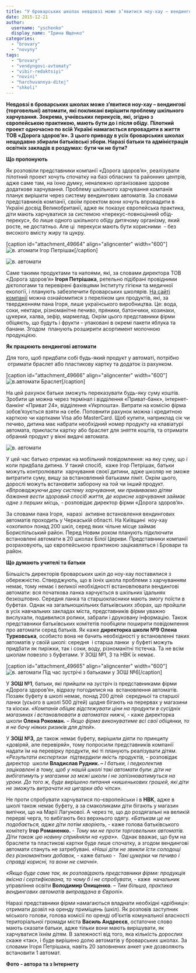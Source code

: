 ```yaml
---
title: "У броварських школах невдовзі може з’явитися ноу-хау – вендингові автомати"
date: 2015-12-21
author: 
  username: "yschenko"
  display_name: "Ірина Ющенко"
categories: 
  - "brovary"
  - "novyny"
tags: 
  - "brovary"
  - "vendyngovi-avtomaty"
  - "vibir-redaktsiyi"
  - "novini"
  - "harchuvannya-ditej"
  - "shkoli"
---
```


**Невдовзі в броварських школах може з’явитися ноу-хау – вендингові (торговельні) автомати, які покликані вирішити проблему шкільного харчування. Зокрема, учнівських перекусів, які, згідно з європейською практикою, мають бути до і після обіду.** **Пілотний проект одночасно по всій Україні намагається впровадити в життя ТОВ «Дорога здоров’я». З цього приводу в усіх броварських школах нещодавно збирали батьківські збори. Наразі батьки та адміністрація освітніх закладів в роздумах:** **бути чи не бути?**

**Що пропонують**

Як розповіли представники компанії «Дорога здоров’я», реалізувати пілотний проект хочуть спочатку на базі обласних та районних центрів, адже саме там, на їхню думку, неналежно організоване здорове додаткове харчування. Проблему шкільного харчування компанія планує вирішити через систему вендингових автоматів. За словами представників компанії, своїм проектом вони хочуть впровадити в Україні досвід Великобританії, адже як показує європейська практика, діти мають харчуватися за системою «перекус-повноцінний обід-перекус», бо лише одного шкільного обіду дитячому організму, який росте, не достатньо. Але ці  перекуси мають бути корисними  - без високого вмісту жиру та цукру.

\[caption id="attachment\_49664" align="aligncenter" width="600"\]![в. атомати](https://mpz.brovary.org/wp-content/uploads/2015/12/vendyngovi-avtomaty.jpg) Ігор Петрішак\[/caption\]

![в. автомати](https://mpz.brovary.org/wp-content/uploads/2015/12/vendyngovi-avtomaty-2.png)

Саме такими продуктами та напоями, які, за словами директора ТОВ «Дорога здоров’я» **Ігоря Петрішака**, ретельно підібрані провідними дієтологами та перевірені фахівцями Інституту гігієни та медичної екології, і планують забезпечити броварських школярів. [На сайті компанії](http://kdz.com.ua) можна ознайомитися з переліком цих продуктів, які, за твердженням пана Ігоря, лише українського виробництва. Це: вода, соки, нектари, різноманітне печиво, пряники, батончики, козинаки, цукерки, халва, зефір, мармелад. Окрім цього представники фірми обіцяють, що будуть і фрукти - упаковані в окремі пакети яблука та банани. Згодом  планують розширити асортимент молочною продукцією.

**Як працюють вендингові автомати**

Для того, щоб придбати собі будь-який продукт у автоматі, потрібно  отримати браслет або пластикову картку та додаток із рахунком.

\[caption id="attachment\_49666" align="aligncenter" width="600"\]![в.автомати](https://mpz.brovary.org/wp-content/uploads/2015/12/vendyngovi-avtomaty-5.jpg) Браслет\[/caption\]

На цей рахунок батьки зможуть переказувати будь-яку суму коштів. Зробити це можна через термінал і відділення «Приват-банк», інтернет-банкінг «Приват 24», відділення «Укрпошта». Витрати на комісію фірма зобов’язується взяти на себе. Поповнити рахунок можна і кредитною карткою чи картками Visa або MasterCard. Щоб купити, наприклад сік чи печиво, дитина має набрати необхідний номер продукту на клавіатурі автомата, прикласти картку або браслет для зняття коштів, та отримати обраний продукт у вікні видачі автомата.

![в. автомати](https://mpz.brovary.org/wp-content/uploads/2015/12/vendyngovi-avtomaty-3.png)

У цей час батько отримає на мобільний повідомлення: на яку суму, що і коли придбала дитина. У такий спосіб,  каже Ігор Петрішак, батьки можуть контролювати  харчування своєї дитини, адже школяр не зможе витратити суму, вищу за встановлений батьками ліміт. Окрім цього, дорослі можуть встановити заборону на той чи інший продукт. _«Впроваджуючи дану систему харчування, ми прививаємо дітям бажання вести здоровий спосіб життя, де корисне харчування займає одне з перших місць,_ - розповідає директор фірми «Дорога здоров’я».

За словами пана Ігоря,  наразі  активне встановлення вендингових автоматів проходить у Черкаській області. На Київщині  ноу-хау «охопило» понад 200 шкіл, серед яких чільне місце займає Бориспільський район. Перед Новим роком планують підключити встановлені автомати в 20 школах Білої Церкви. Представники компанії розраховують, що європейською практикою зацікавляться і Бровари та район.

**Що думають учителі та батьки**

Більшість директорів броварських шкіл до ноу-хау поставилися з обережністю. Стверджують, що в їхніх школа проблеми з харчуванням немає, тому немає і великої необхідності встановлювати вендингові автомати: вся початкова ланка харчується в шкільних їдальнях безкоштовно. Середня ланка та старшокласники мають змогу поїсти в буфетах. Однак на загальношкільних батьківських зборах, що пройшли в усіх навчальних закладах міста, представників фірми уважно вислухали, подивилися ролики, забрали і друковану інформацію. Також представники батьківських комітетів пообіцяли поширити повідомлення про автомати серед батьків. Як каже **директорка школи №9** **Олена Турковська**, особисто вона не бачить необхідності у встановленні таких автоматів у своїй школі: середня  і старша ланки  у буфеті можуть придбати як пиріжки, так і соки, воду, різноманітні тістечка. Та не всім школам повезло з буфетами. У ЗОШ №1, 3 та НВК їх немає.

\[caption id="attachment\_49665" align="aligncenter" width="600"\]![в. автомати](https://mpz.brovary.org/wp-content/uploads/2015/12/vendyngovi-avtomaty-4.jpg) Під час зустрічі з батьками у ЗОШ №6\[/caption\]

У **ЗОШ №1**, батьки, які прийшли на зустріч із представниками фірми «Дорога здоров’я», відразу погодилися на  встановлення автоматів. Позаяк буфету в школі немає, понад 200 дітей  середньої та старшої ланки (усього в школі 500 дітей) щодня бігають на перервах у магазини та кіоски. _«Компанія обіцяє відстежувати ціни на продукти в сусідніх магазинах і встановлювати в автоматах нижчі,_ - каже директорка школи **Олена Рокоман.** _– Якщо фірма виконуватиме всі свої обіцянки, то я не бачу ніяких ризиків для дітей_».

У **ЗОШ** **№3,** де також немає буфету, вирішили діяти по принципу «довіряй, але перевіряй», тому попросили представників компанії надати їм на перевірку продукти, які ті планують реалізувати дітям. _«Результати експертизи  підтвердили якість продуктів,_ - розповідає директор  школи **Владислав Рудник. –** _І батьки, і педколектив зацікавлені в тому, щоб у нашій школі такі автомати були: діти не вибігатимуть у магазини за межі школи і не запізнюватимуться на уроки. До того ж, буде вирішено питання «кишенькових грошей, які діти не зможуть витрачати на цигарки або чіпси»._

Не проти спробувати харчуватися по-європейськи і в **НВК**, адже в школі також немає буфету, а за смаколиками діти бігають у магазин випічки, що на Марії Лагунової. А через те, що до роздягальні на великій перерві черга, то вибігають без верхнього одягу. _«Батькам це не подобається, адже діти потім хворіють_, - каже голова батьківського комітету **Ігор Романенко.** - _Тому ми не проти торговельних автоматів. Діти також цю новину сприйняли на «ура»»._  Однак вважає, що бум на браслети та пластикові картки буде лише спочатку, а згодом вендингові автомати стануть не затребувані. _«Наші діти не звикли їсти солодощі без різноманітних добавок,_ \- каже батько -  _Такі цукерки чи печиво і справді корисні, та вони не смачні»._

_«Якщо буде саме так, як розповідають представники фірми: продукція якісна і сертифікована, то чому б і не спробувати,_ \- каже  начальник управління освіти **Володимир Онищенко**. – _Тим більша, практика вендингових автоматів виправдана в Європі»._

Наразі представники фірми намагаються владнати необхідні «дрібниці»: отримати дозвіл на оренду приміщень (шкіл). Як розповів заступник міського голови, голова комісії по оренді об’єктів комунальної власності територіальної громади міста **Василь Андреєєв**, остаточне слово мають сказати батьки, адже тільки вони мають вирішувати, як харчуватися їхнім дітям. В залежності від того, яка кількість дорослих скаже «так», і буде вирішено долю автоматів у броварських школах. За словами Ігоря Петрішака, навіть 20 заповнених анкет уже дозволяють встановити 1 автомат.

**Фото - автора та з Інтернету**
